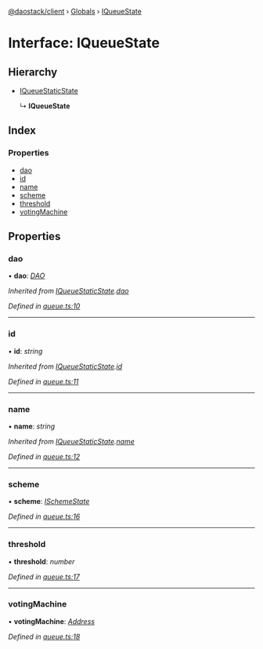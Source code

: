 [@daostack/client](../README.md) › [Globals](../globals.md) › [IQueueState](iqueuestate.md)

# Interface: IQueueState

## Hierarchy

* [IQueueStaticState](iqueuestaticstate.md)

  ↳ **IQueueState**

## Index

### Properties

* [dao](iqueuestate.md#dao)
* [id](iqueuestate.md#id)
* [name](iqueuestate.md#name)
* [scheme](iqueuestate.md#scheme)
* [threshold](iqueuestate.md#threshold)
* [votingMachine](iqueuestate.md#votingmachine)

## Properties

###  dao

• **dao**: *[DAO](../classes/dao.md)*

*Inherited from [IQueueStaticState](iqueuestaticstate.md).[dao](iqueuestaticstate.md#dao)*

*Defined in [queue.ts:10](https://github.com/daostack/client/blob/3f46a94/src/queue.ts#L10)*

___

###  id

• **id**: *string*

*Inherited from [IQueueStaticState](iqueuestaticstate.md).[id](iqueuestaticstate.md#id)*

*Defined in [queue.ts:11](https://github.com/daostack/client/blob/3f46a94/src/queue.ts#L11)*

___

###  name

• **name**: *string*

*Inherited from [IQueueStaticState](iqueuestaticstate.md).[name](iqueuestaticstate.md#name)*

*Defined in [queue.ts:12](https://github.com/daostack/client/blob/3f46a94/src/queue.ts#L12)*

___

###  scheme

• **scheme**: *[ISchemeState](ischemestate.md)*

*Defined in [queue.ts:16](https://github.com/daostack/client/blob/3f46a94/src/queue.ts#L16)*

___

###  threshold

• **threshold**: *number*

*Defined in [queue.ts:17](https://github.com/daostack/client/blob/3f46a94/src/queue.ts#L17)*

___

###  votingMachine

• **votingMachine**: *[Address](../globals.md#address)*

*Defined in [queue.ts:18](https://github.com/daostack/client/blob/3f46a94/src/queue.ts#L18)*
